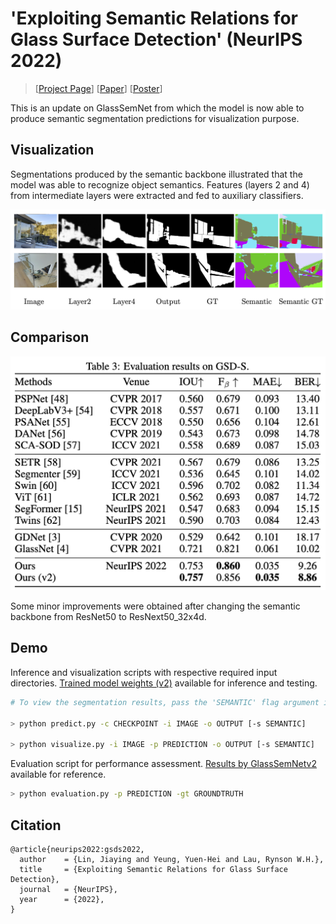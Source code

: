 # 'Exploiting Semantic Relations for Glass Surface Detection' (NeurIPS 2022)

<!-- > [<a href="_readme_doc/CVPR1159_Mirror_detection_supplementary_material_2022.pdf">Project Page</a>]  -->
> [<a href="https://jiaying.link/neurips2022-gsds/">Project Page</a>] [<a href="">Paper</a>] [<a href="assets/poster.pdf">Poster</a>] 

This is an update on GlassSemNet from which the model is now able to produce semantic segmentation predictions for visualization purpose.

## Visualization

Segmentations produced by the semantic backbone illustrated that the model was able to recognize object semantics. Features (layers 2 and 4) from intermediate layers were extracted and fed to auxiliary classifiers. 

![visualization](assets/visualization.png)

## Comparison

![comparison](assets/comparison.png)

Some minor improvements were obtained after changing the semantic backbone from ResNet50 to ResNext50_32x4d.

## Demo

Inference and visualization scripts with respective required input directories. <a href="https://drive.google.com/file/d/1VpN9sojp8nBETVdaPHyyOssJsXrOshV3/view?usp=sharing">Trained model weights (v2)</a> available for inference and testing. 

```bash
# To view the segmentation results, pass the 'SEMANTIC' flag argument into the scripts

> python predict.py -c CHECKPOINT -i IMAGE -o OUTPUT [-s SEMANTIC]

> python visualize.py -i IMAGE -p PREDICTION -o OUTPUT [-s SEMANTIC] 
```

Evaluation script for performance assessment. <a href="https://drive.google.com/file/d/1KmbCN1-CDN3ITsrgEXyZ0RHd509uiqlR/view?usp=sharing">Results by GlassSemNetv2</a> available for reference.

```bash
> python evaluation.py -p PREDICTION -gt GROUNDTRUTH
```

## Citation

```raw
@article{neurips2022:gsds2022,
  author    = {Lin, Jiaying and Yeung, Yuen-Hei and Lau, Rynson W.H.},
  title     = {Exploiting Semantic Relations for Glass Surface Detection},
  journal   = {NeurIPS},
  year      = {2022},
}
```